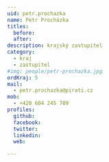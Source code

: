 ```yaml
---
uid: petr.prochazka
name: Petr Procházka
titles:
  before: 
  after:
description: krajský zastupitel
category:
  - kraj
  - zastupitel
#img: people/petr-prochazka.jpg
ordKraj: 5
mail:
  - petr.prochazka@pirati.cz
mob:
  - +420 604 245 789
profiles:
  github:
  facebook:
  twitter: 
  linkedin: 
  web: 

---
```

